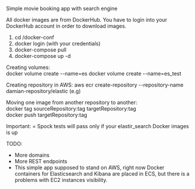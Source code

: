 Simple movie booking app with search engine

All docker images are from DockerHub. 
You have to login into your DockerHub account in order to download images.

1. cd /docker-conf
2. docker login (with your credentials)
3. docker-compose pull
4. docker-compose up -d

Creating volumes:  
docker volume create --name=es
docker volume create --name=es_test

Creating repository in AWS:
aws ecr create-repository --repository-name damian-repository/elastic (e.g)

Moving one image from another repository to another:  
docker tag sourceRepository:tag targetRepository:tag  
docker push targetRepository:tag

Important:
= Spock tests will pass only if your elastir_search Docker images is up

TODO:
- More domains
- More REST endpoints
- This simple app supposed to stand on AWS, right now Docker containers for Elasticsearch and Kibana
are placed in ECS, but there is a problems with EC2 instances visibility.